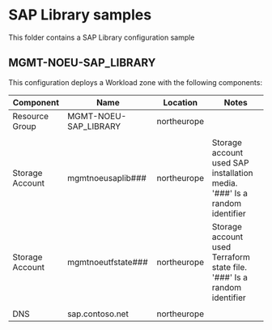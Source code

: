 # SAP Library samples #

This folder contains a SAP Library configuration sample

## MGMT-NOEU-SAP_LIBRARY ##

This configuration deploys a Workload zone with the following components:

| Component                            | Name                            | Location        | Notes                                          |
| ------------------------------------ | ------------------------------- | --------------- | ---------------------------------------------- |
| Resource Group                       | MGMT-NOEU-SAP_LIBRARY           | northeurope      |                                                |
|                                      |                                 |                 |                                                |
| Storage Account                      | mgmtnoeusaplib###               | northeurope      | Storage account used SAP installation media. '###' Is a random identifier                   |
| Storage Account                      | mgmtnoeutfstate###              | northeurope      | Storage account used Terraform state file. '###' Is a random identifier                   |
|                                      |                                 |                 |                                                |
| DNS                                  | sap.contoso.net                 | northeurope      |                                                |
